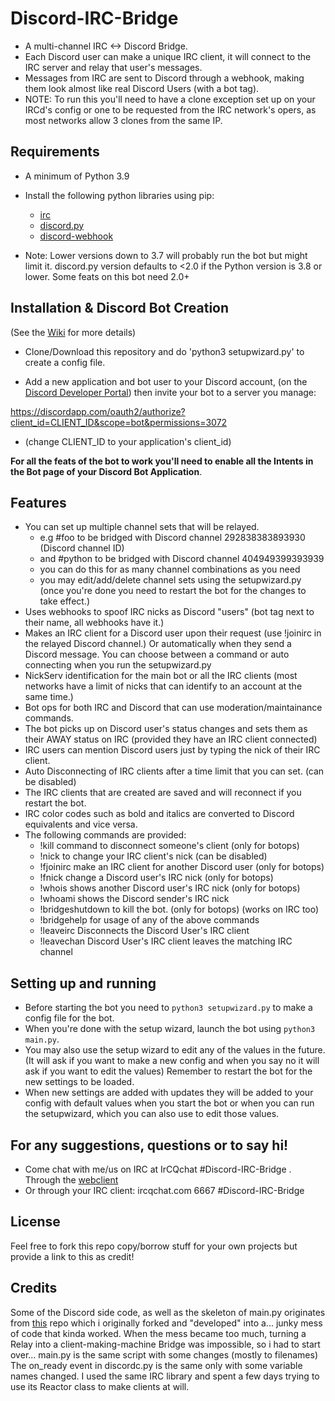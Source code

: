 # Discord-IRC-Bridge
- A multi-channel IRC <-> Discord Bridge. 
- Each Discord user can make a unique IRC client, it will connect to the IRC server and relay that user's messages. 
- Messages from IRC are sent to Discord through a webhook, making them look almost like real Discord Users (with a bot tag).  
- NOTE: To run this you'll need to have a clone exception set up on your IRCd's config or one to be requested from the IRC network's opers, as most networks allow 3 clones from the same IP. 

## Requirements
- A minimum of Python 3.9

- Install the following python libraries using pip:

  - [irc](https://pypi.org/project/irc/)
  - [discord.py](https://pypi.org/project/discord.py/)
  - [discord-webhook](https://pypi.org/project/discord-webhook/)

- Note: Lower versions down to 3.7 will probably run the bot but might limit it. 
discord.py version defaults to <2.0 if the Python version is 3.8 or lower.
Some feats on this bot need 2.0+

## Installation & Discord Bot Creation

(See the [Wiki](https://github.com/OrpheusGr/Discord-IRC-Bridge/wiki) for more details)

- Clone/Download this repository and do 'python3 setupwizard.py' to create a config file.

- Add a new application and bot user to your Discord account, (on the [Discord Developer Portal](https://discord.com/developers/applications)) then invite your bot to a server you manage:

https://discordapp.com/oauth2/authorize?client_id=CLIENT_ID&scope=bot&permissions=3072  

- (change CLIENT_ID to your application's client_id)

**For all the feats of the bot to work you'll need to enable all the Intents in the Bot page of your Discord Bot  Application**.

## Features

- You can set up multiple channel sets that will be relayed.
  - e.g #foo to be bridged with Discord channel 292838383893930 (Discord channel ID)
  - and #python to be bridged with Discord channel 404949399393939
  - you can do this for as many channel combinations as you need 
  - you may edit/add/delete channel sets using the setupwizard.py (once you're done you need to restart the bot for the changes to take effect.)
- Uses webhooks to spoof IRC nicks as Discord "users" (bot tag next to their name, all webhooks have it.)
- Makes an IRC client for a Discord user upon their request (use !joinirc in the relayed Discord channel.) Or automatically when they send a Discord message. You can choose between a command or auto connecting when you run the setupwizard.py
- NickServ identification for the main bot or all the IRC clients (most networks have a limit of nicks that can identify to an account at the same time.)
- Bot ops for both IRC and Discord that can use moderation/maintainance commands.
- The bot picks up on Discord user's status changes and sets them as their AWAY status on IRC (provided they have an IRC client connected)
- IRC users can mention Discord users just by typing the nick of their IRC client.
- Auto Disconnecting of IRC clients after a time limit that you can set. (can be disabled)
- The IRC clients that are created are saved and will reconnect if you restart the bot.
- IRC color codes such as bold and italics are converted to Discord equivalents and vice versa.
- The following commands are provided:
  - !kill command to disconnect someone's client (only for botops)
  - !nick to change your IRC client's nick (can be disabled)
  - !fjoinirc make an IRC client for another Discord user (only for botops)
  - !fnick change a Discord user's IRC nick (only for botops)
  - !whois shows another Discord user's IRC nick (only for botops)
  - !whoami shows the Discord sender's IRC nick
  - !bridgeshutdown to kill the bot. (only for botops) (works on IRC too)
  - !bridgehelp for usage of any of the above commands
  - !leaveirc Disconnects the Discord User's IRC client
  - !leavechan Discord User's IRC client leaves the matching IRC channel

## Setting up and running 
- Before starting the bot you need to `python3 setupwizard.py` to make a config file for the bot.
- When you're done with the setup wizard, launch the bot using `python3 main.py`.
- You may also use the setup wizard to edit any of the values in the future. (It will ask if you want to make a new config and when you say no it will ask if you want to edit the values) Remember to restart the bot for the new settings to be loaded.
- When new settings are added with updates they will be added to your config with default values when you start the bot or when you can run the setupwizard, which you can also use to edit those values.

## For any suggestions, questions or to say hi!
- Come chat with me/us on IRC at IrCQchat #Discord-IRC-Bridge . Through the [webclient](https://ircq.chat/)
- Or through your IRC client: ircqchat.com 6667 #Discord-IRC-Bridge

## License

Feel free to fork this repo copy/borrow stuff for your own projects but provide a link to this as credit!


## Credits

Some of the Discord side code, as well as the skeleton of main.py originates from [this](https://github.com/milandamen/Discord-IRC-Python) repo which i originally forked and "developed" into a... junky mess of code that kinda worked.
When the mess became too much, turning a Relay into a client-making-machine Bridge was impossible, so i had to start over...
main.py is the same script with some changes (mostly to filenames)
The on_ready event in discordc.py is the same only with some variable names changed.
I used the same IRC library and spent a few days trying to use its Reactor class to make clients at will.
